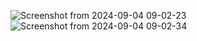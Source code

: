 ![Screenshot from 2024-09-04 09-02-23](https://github.com/user-attachments/assets/9ab273c1-e642-4eb0-9e7b-5ac7c4dbbc93)
![Screenshot from 2024-09-04 09-02-34](https://github.com/user-attachments/assets/69d37a34-b933-47ab-a03a-747cbfa4074f)


